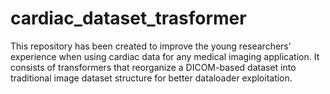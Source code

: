 # cardiac_dataset_trasformer
This repository has been created to improve the young researchers' experience when using cardiac data for any medical imaging application. It consists of transformers that reorganize a DICOM-based dataset into traditional image dataset structure for better dataloader exploitation.
